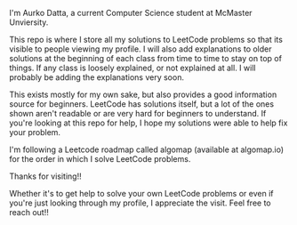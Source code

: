 I'm Aurko Datta, a current Computer Science student at McMaster Unviersity.

This repo is where I store all my solutions to LeetCode problems so that its visible to people viewing my profile. 
I will also add explanations to older solutions at the beginning of each class from time to time to stay on top of things.
If any class is loosely explained, or not explained at all. I will probably be adding the explanations very soon.

This exists mostly for my own sake, but also provides a good information source for beginners. LeetCode has solutions itself,
but a lot of the ones shown aren't readable or are very hard for beginners to understand. If you're looking at this repo for help,
I hope my solutions were able to help fix your problem.


I'm following a Leetcode roadmap called algomap (available at algomap.io) for the order in which I solve LeetCode problems.

Thanks for visiting!!

Whether it's to get help to solve your own LeetCode problems or even if you're just looking through my profile, I appreciate the visit.
Feel free to reach out!!
